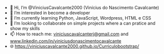 - 👋 Hi, I’m @ViniciusCavalcante2000 (Vinícius do Nascimento Cavalcante)
- 👀 I’m interested in become a developer
- 🌱 I’m currently learning Python, JavaScript, Wordpress, HTML e CSS
- 💞️ I’m looking to collaborate on simple projects where a can pratice and show my skills 
- 📫 How to reach me: viniciuscavalcanterj@gmail.com and www.linkedin.com/in/viniciusdonascimentocavalcante
- 🌐 https://viniciuscavalcante2000.github.io/Curriculobootstrap/

<!---
ViniciusCavalcante2000/ViniciusCavalcante2000 is a ✨ special ✨ repository because its `README.md` (this file) appears on your GitHub profile.
You can click the Preview link to take a look at your changes.
--->
